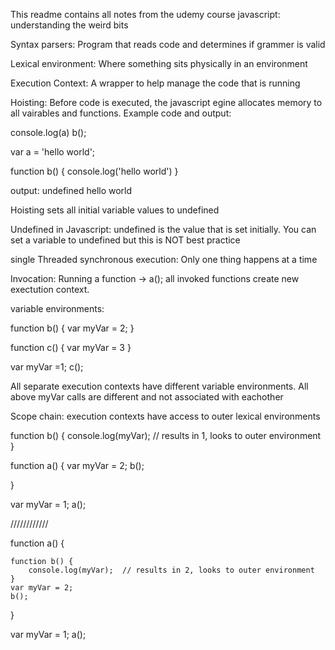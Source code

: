This readme contains all notes from the udemy course javascript: understanding the weird bits

Syntax parsers: Program that reads code and determines if grammer is valid

Lexical environment: Where something sits physically in an environment

Execution Context: A wrapper to help manage the code that is running


Hoisting: Before code is executed, the javascript egine allocates memory to all vairables and functions. Example code and output:

console.log(a)
b();

var a = 'hello world';

function b() {
	console.log('hello world')
}

output:
undefined
hello world

Hoisting sets all initial variable values to undefined



Undefined in Javascript: undefined is the value that is set initially. You can set a variable to undefined but this is NOT best practice

single Threaded synchronous execution:
Only one thing happens at a time

Invocation:
Running a function ->     a();
all invoked functions create new exectution context.

variable environments:

function b() {
	var myVar = 2;
}

function c() {
	var myVar = 3
}

var myVar =1;
c();


All separate execution contexts have different variable environments. All above myVar calls are different and not associated with eachother

Scope chain:
execution contexts have access to outer lexical environments 

function b() {
	console.log(myVar);  // results in 1, looks to outer environment
}

function a() {
	var myVar = 2;
	b();

}

var myVar = 1;
a();

////////////



function a() {

	function b() {
		console.log(myVar);  // results in 2, looks to outer environment
	}
	var myVar = 2;
	b();

}

var myVar = 1;
a();







